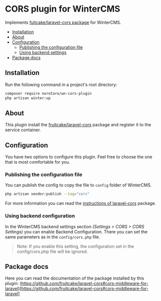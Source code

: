 # CORS plugin for WinterCMS

Implements [fuitcake/laravel-cors package](https://github.com/fruitcake/laravel-cors) for WinterCMS.

- [Installation](#installation)
- [About](#about)
- [Configuration](#configuration)
  - [Publishing the configuration file](#publishing-the-configuration-file)
  - [Using backend settings](#using-backend-settings)
- [Package docs](#package-docs)
## Installation

Run the following command in a project's root directory:

```sh
composer require norotaro/wn-cors-plugin
php artisan winter:up
```

## About

This plugin install the [fruitcake/laravel-cors](https://github.com/kreait/laravel-firebase#configuration) package and register it to the service container.

## Configuration

You have two options to configure this plugin. Feel free to choose the one that is most comfortable for you.

### Publishing the configuration file

You can publish the config to copy the file to `config` folder of WinterCMS.

```sh
php artisan vendor:publish --tag="cors"
```

For more information you can read the [instructions of laravel-cors](https://github.com/fruitcake/laravel-cors#configuration) package.

### Using backend configuration

In the WinterCMS backend settings section _(Settings > CORS > CORS Settings)_ you can enable Backend Configuration. There you can set the same parameters as in the `config/cors.php` file.

> Note: If you enable this setting, the configuration set in the config/cors.php file will be ignored.

## Package docs

Here you can read the documentation of the package installed by this plugin: (https://github.com/fruitcake/laravel-cors#cors-middleware-for-laravel)[https://github.com/fruitcake/laravel-cors#cors-middleware-for-laravel]
